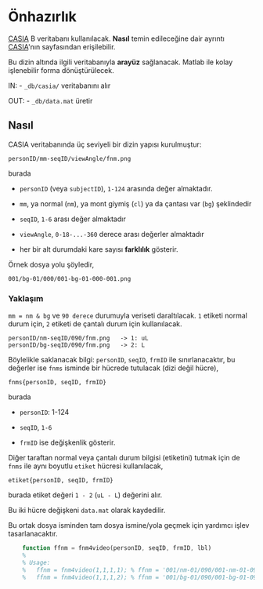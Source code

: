 # Önhazırlık

[CASIA] B veritabanı kullanılacak. **Nasıl** temin edileceğine dair ayrıntı
[CASIA]'nın sayfasından erişilebilir.

Bu dizin altında ilgili veritabanıyla **arayüz** sağlanacak. Matlab ile kolay
işlenebilir forma dönüştürülecek.

IN:
	- `_db/casia/` veritabanını alır

OUT:
	- `_db/data.mat` üretir

## Nasıl

CASIA veritabanında üç seviyeli bir dizin yapısı kurulmuştur:

	personID/mm-seqID/viewAngle/fnm.png

burada

- `personID` (veya `subjectID`), `1-124` arasında değer almaktadır.

- `mm`, ya normal (`nm`), ya mont giymiş (`cl`) ya da çantası var (`bg`) şeklindedir

- `seqID`, `1-6` arası değer almaktadır

- `viewAngle`, `0-18-...-360` derece arası değerler almaktadır

- her bir alt durumdaki kare sayısı **farklılık** gösterir.

Örnek dosya yolu şöyledir,

	001/bg-01/000/001-bg-01-000-001.png

### Yaklaşım

`mm = nm & bg` ve `90 derece` durumuyla veriseti daraltılacak. `1` etiketi
normal durum için, `2` etiketi de çantalı durum için kullanılacak.

	personID/nm-seqID/090/fnm.png 	-> 1: uL
	personID/bg-seqID/090/fnm.png 	-> 2: L

Böylelikle saklanacak bilgi: `personID`, `seqID`, `frmID` ile sınırlanacaktır,
bu değerler ise `fnms` isminde bir hücrede tutulacak (dizi değil hücre),

	fnms{personID, seqID, frmID}

burada

- `personID`: 1-124

- `seqID`, `1-6`

- `frmID` ise değişkenlik gösterir.

Diğer taraftan normal veya çantalı durum bilgisi (etiketini) tutmak için de
`fnms` ile aynı boyutlu `etiket` hücresi kullanılacak,

	etiket{personID, seqID, frmID}

burada etiket değeri `1 - 2` (`uL - L`) değerini alır.

Bu iki hücre değişkeni `data.mat` olarak kaydedilir.

Bu ortak dosya isminden tam dosya ismine/yola geçmek için yardımcı
işlev tasarlanacaktır.

```octave
	function ffnm = fnm4video(personID, seqID, frmID, lbl)
	%
	% Usage:
	% 	ffnm = fnm4video(1,1,1,1); % ffnm = '001/nm-01/090/001-nm-01-090-001.png'
	% 	ffnm = fnm4video(1,1,1,2); % ffnm = '001/bg-01/090/001-bg-01-090-001.png'
```

<!-- kaynaklar -->

[CASIA]: 				https://github.com/19/asid/wiki/Casia
